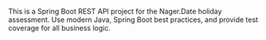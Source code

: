 <!-- Use this file to provide workspace-specific custom instructions to Copilot. For more details, visit https://code.visualstudio.com/docs/copilot/copilot-customization#_use-a-githubcopilotinstructionsmd-file -->

This is a Spring Boot REST API project for the Nager.Date holiday assessment. Use modern Java, Spring Boot best practices, and provide test coverage for all business logic.
